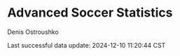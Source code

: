 # Advanced Soccer Statistics
Denis Ostroushko

<!-- gfm -->

Last successful data update: 2024-12-10 11:20:44 CST
